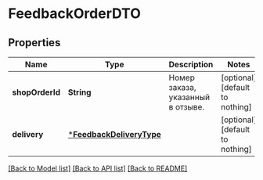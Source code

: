 # FeedbackOrderDTO


## Properties
Name | Type | Description | Notes
------------ | ------------- | ------------- | -------------
**shopOrderId** | **String** | Номер заказа, указанный в отзыве. | [optional] [default to nothing]
**delivery** | [***FeedbackDeliveryType**](FeedbackDeliveryType.md) |  | [optional] [default to nothing]


[[Back to Model list]](../README.md#models) [[Back to API list]](../README.md#api-endpoints) [[Back to README]](../README.md)


